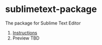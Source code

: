 # sublimetext-package
The package for Sublime Text Editor

1. [Instructions](../master/documentation/README.md)
2. Preview TBD

